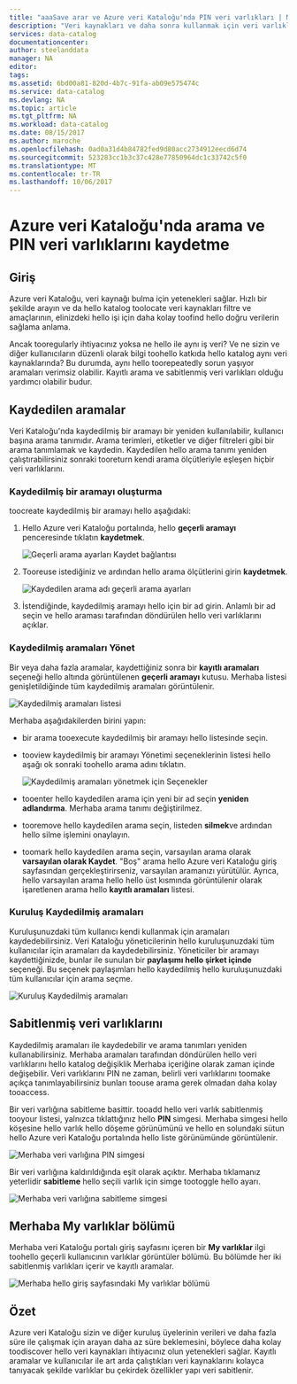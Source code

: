 ```yaml
---
title: "aaaSave arar ve Azure veri Kataloğu'nda PIN veri varlıkları | Microsoft Docs"
description: "Veri kaynakları ve daha sonra kullanmak için veri varlıklarını kaydetme nasıl tooarticle vurgulama yetenekleri Azure veri Kataloğu'nda."
services: data-catalog
documentationcenter: 
author: steelanddata
manager: NA
editor: 
tags: 
ms.assetid: 6bd00a81-820d-4b7c-91fa-ab09e575474c
ms.service: data-catalog
ms.devlang: NA
ms.topic: article
ms.tgt_pltfrm: NA
ms.workload: data-catalog
ms.date: 08/15/2017
ms.author: maroche
ms.openlocfilehash: 0ad0a31d4b84782fed9d80acc2734912eecd6d74
ms.sourcegitcommit: 523283cc1b3c37c428e77850964dc1c33742c5f0
ms.translationtype: MT
ms.contentlocale: tr-TR
ms.lasthandoff: 10/06/2017
---
```

# <a name="save-searches-and-pin-data-assets-in-azure-data-catalog"></a>Azure veri Kataloğu'nda arama ve PIN veri varlıklarını kaydetme
## <a name="introduction"></a>Giriş
Azure veri Kataloğu, veri kaynağı bulma için yetenekleri sağlar. Hızlı bir şekilde arayın ve da hello katalog toolocate veri kaynakları filtre ve amaçlarının, elinizdeki hello işi için daha kolay toofind hello doğru verilerin sağlama anlama.

Ancak tooregularly ihtiyacınız yoksa ne hello ile aynı iş veri? Ve ne sizin ve diğer kullanıcıların düzenli olarak bilgi toohello katkıda hello katalog aynı veri kaynaklarında? Bu durumda, aynı hello toorepeatedly sorun yaşıyor aramaları verimsiz olabilir. Kayıtlı arama ve sabitlenmiş veri varlıkları olduğu yardımcı olabilir budur.

## <a name="saved-searches"></a>Kaydedilen aramalar
Veri Kataloğu'nda kaydedilmiş bir aramayı bir yeniden kullanılabilir, kullanıcı başına arama tanımıdır. Arama terimleri, etiketler ve diğer filtreleri gibi bir arama tanımlamak ve kaydedin. Kaydedilen hello arama tanımı yeniden çalıştırabilirsiniz sonraki tooreturn kendi arama ölçütleriyle eşleşen hiçbir veri varlıklarını.

### <a name="create-a-saved-search"></a>Kaydedilmiş bir aramayı oluşturma
toocreate kaydedilmiş bir aramayı hello aşağıdaki:
1. Hello Azure veri Kataloğu portalında, hello **geçerli aramayı** penceresinde tıklatın **kaydetmek**. 

    ![Geçerli arama ayarları Kaydet bağlantısı](./media/data-catalog-how-to-save-pin/01-save-option.png) 

2. Tooreuse istediğiniz ve ardından hello arama ölçütlerini girin **kaydetmek**.

    ![Kaydedilen arama adı geçerli arama ayarları](./media/data-catalog-how-to-save-pin/02-name.png)

3. İstendiğinde, kaydedilmiş aramayı hello için bir ad girin. Anlamlı bir ad seçin ve hello araması tarafından döndürülen hello veri varlıklarını açıklar.

### <a name="manage-saved-searches"></a>Kaydedilmiş aramaları Yönet
Bir veya daha fazla aramalar, kaydettiğiniz sonra bir **kayıtlı aramaları** seçeneği hello altında görüntülenen **geçerli aramayı** kutusu. Merhaba listesi genişletildiğinde tüm kaydedilmiş aramaları görüntülenir.

 ![Kaydedilmiş aramaları listesi](./media/data-catalog-how-to-save-pin/03-list.png)

Merhaba aşağıdakilerden birini yapın:

* bir arama tooexecute kaydedilmiş bir aramayı hello listesinde seçin.

* tooview kaydedilmiş bir aramayı Yönetimi seçeneklerinin listesi hello aşağı ok sonraki toohello arama adını tıklatın.

    ![Kaydedilmiş aramaları yönetmek için Seçenekler](./media/data-catalog-how-to-save-pin/04-managing.png)

* tooenter hello kaydedilen arama için yeni bir ad seçin **yeniden adlandırma**. Merhaba arama tanımı değiştirilmez.

* tooremove hello kaydedilen arama seçin, listeden **silmek**ve ardından hello silme işlemini onaylayın.

* toomark hello kaydedilen arama seçin, varsayılan arama olarak **varsayılan olarak Kaydet**. "Boş" arama hello Azure veri Kataloğu giriş sayfasından gerçekleştirirseniz, varsayılan aramanızı yürütülür. Ayrıca, hello varsayılan arama hello hello üst kısmında görüntülenir olarak işaretlenen arama hello **kayıtlı aramaları** listesi.

### <a name="organizational-saved-searches"></a>Kuruluş Kaydedilmiş aramaları
Kuruluşunuzdaki tüm kullanıcı kendi kullanmak için aramaları kaydedebilirsiniz. Veri Kataloğu yöneticilerinin hello kuruluşunuzdaki tüm kullanıcılar için aramaları da kaydedebilirsiniz. Yöneticiler bir aramayı kaydettiğinizde, bunlar ile sunulan bir **paylaşımı hello şirket içinde** seçeneği. Bu seçenek paylaşımları hello kaydedilmiş hello kuruluşunuzdaki tüm kullanıcılar için arama seçme.

 ![Kuruluş Kaydedilmiş aramaları](./media/data-catalog-how-to-save-pin/08-organizational-saved-search.png)

## <a name="pinned-data-assets"></a>Sabitlenmiş veri varlıklarını
Kaydedilmiş aramaları ile kaydedebilir ve arama tanımları yeniden kullanabilirsiniz. Merhaba aramaları tarafından döndürülen hello veri varlıklarını hello katalog değişiklik Merhaba içeriğine olarak zaman içinde değişebilir. Veri varlıklarını PIN ne zaman, belirli veri varlıklarını toomake açıkça tanımlayabilirsiniz bunları toouse arama gerek olmadan daha kolay tooaccess.

Bir veri varlığına sabitleme basittir. tooadd hello veri varlık sabitlenmiş tooyour listesi, yalnızca tıklattığınız hello **PIN** simgesi. Merhaba simgesi hello köşesine hello varlık hello döşeme görünümünü ve hello en solundaki sütun hello Azure veri Kataloğu portalında hello liste görünümünde görüntülenir.

![Merhaba veri varlığına PIN simgesi](./media/data-catalog-how-to-save-pin/05-pinning.png)

Bir veri varlığına kaldırıldığında eşit olarak açıktır. Merhaba tıklamanız yeterlidir **sabitleme** hello seçili varlık için simge tootoggle hello ayarı.

![Merhaba veri varlığına sabitleme simgesi](./media/data-catalog-how-to-save-pin/06-unpinning.png)

## <a name="hello-my-assets-section"></a>Merhaba My varlıklar bölümü
Merhaba veri Kataloğu portalı giriş sayfasını içeren bir **My varlıklar** ilgi toohello geçerli kullanıcının varlıklar görüntüler bölümü. Bu bölümde her iki sabitlenmiş varlıkları içerir ve kayıtlı aramalar.

![Merhaba hello giriş sayfasındaki My varlıklar bölümü](./media/data-catalog-how-to-save-pin/07-my-assets.png)

## <a name="summary"></a>Özet
Azure veri Kataloğu sizin ve diğer kuruluş üyelerinin verileri ve daha fazla süre ile çalışmak için arayan daha az süre beklemesini, böylece daha kolay toodiscover hello veri kaynakları ihtiyacınız olun yetenekleri sağlar. Kayıtlı aramalar ve kullanıcılar ile art arda çalıştıkları veri kaynaklarını kolayca tanıyacak şekilde varlıklar bu çekirdek özellikler yapı veri sabitlenir.
